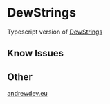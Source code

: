 # DewStrings

Typescript version of [DewStrings](https://github.com/andreabbondanza/DewStrings)


## Know Issues


## Other
[andrewdev.eu](https://www.andrewdev.eu)